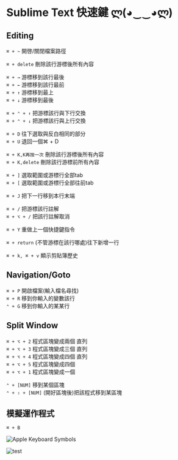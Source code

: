 # Sublime Text 快速鍵 ლ(◕‿‿◕ლ)

## Editing

`⌘ + ~`				開啓/關閉檔案路徑

`⌘ + delete`		刪除該行游標後所有內容

`⌘ + →`				游標移到該行最後   
`⌘ + ←`				游標移到該行最前   
`⌘ + ↑`				游標移到最上   
`⌘ + ↓`				游標移到最後

`⌘ + ⌃ + ↑`			把游標該行與下行交換   
`⌘ + ⌃ + ↓`			把游標該行與上行交換

`⌘ + D`				往下選取與反白相同的部分   
`⌘ + U`				退回一個⌘ + D

`⌘ + K,K再按一次`	刪除該行游標後所有內容   
`⌘ + K,delete`		刪除該行游標前所有內容

`⌘ + ]`				選取範圍或游標行全部tab   
`⌘ + [`				選取範圍或游標行全部往前tab

`⌘ + J`				把下一行移到本行末端

`⌘ + /`				把游標該行註解   
`⌘ + ⌥ + /`			把該行註解取消

`⌘ + Y`				重做上一個快捷鍵指令

`⌘ + return`		(不管游標在該行哪處)往下新增一行

`⌘ + k, ⌘ + v`  顯示剪貼簿歷史   

## Navigation/Goto

`⌘ + P`				開啟檔案(輸入檔名尋找)   
`⌘ + R`				移到你輸入的變數該行   
`⌃ + G`				移到你輸入的某某行

## Split Window

`⌘ + ⌥ + 2`			程式區塊變成兩個 直列   
`⌘ + ⌥ + 3`			程式區塊變成三個 直列   
`⌘ + ⌥ + 4`			程式區塊變成四個 直列   
`⌘ + ⌥ + 5`			程式區塊變成四個    
`⌘ + ⌥ + 1`			程式區塊變成一個

`⌃ + [NUM]`			移到某個區塊   
`⌃ + ⇧ + [NUM]`		(開好區塊後)把該程式移到某區塊

## 模擬運作程式

`⌘ + B`

![Apple Keyboard Symbols](http://lh4.ggpht.com/_k4A-MBrzJmA/TI-6Na6zcBI/AAAAAAAAJ-o/85eQJwSGyjg/NewImage.jpg?imgmax=800)

![test](https://googledrive.com/host/0B_L9teaW5yGMQkM5N2ctVndFMm8)
